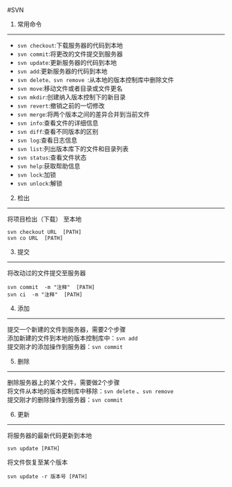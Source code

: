 #SVN

1. 常用命令
---
* `svn checkout`:下载服务器的代码到本地
* `svn commit`:将更改的文件提交到服务器
* `svn update`:更新服务器的代码到本地
* `svn add`:更新服务器的代码到本地
* `svn delete、svn remove `:从本地的版本控制库中删除文件
* `svn move`:移动文件或者目录或文件更名
* `svn mkdir`:创建纳入版本控制下的新目录
* `svn revert`:撤销之前的一切修改
* `svn merge`:将两个版本之间的差异合并到当前文件
* `svn info`:查看文件的详细信息
* `svn diff`:查看不同版本的区别
* `svn log`:查看日志信息
* `svn list`:列出版本库下的文件和目录列表
* `svn status`:查看文件状态
* `svn help`:获取帮助信息
* `svn lock`:加锁
* `svn unlock`:解锁

2. 检出
---
将项目检出（下载） 至本地

	svn checkout URL  [PATH]
	svn co URL  [PATH]
	
3. 提交
---
将改动过的文件提交至服务器

	svn commit  -m "注释"  [PATH]
	svn ci  -m "注释"  [PATH]
	
4. 添加
---
提交一个新建的文件到服务器，需要2个步骤  
添加新建的文件到本地的版本控制库中：`svn add`  
提交刚才的添加操作到服务器：`svn commit`  

5. 删除
---
删除服务器上的某个文件，需要做2个步骤  
将文件从本地的版本控制库中移除：`svn delete` 、`svn remove`  
提交刚才的删除操作到服务器：`svn commit`

6. 更新
---
将服务器的最新代码更新到本地

	svn update [PATH]  
	
将文件恢复至某个版本
	
	svn update -r 版本号 [PATH]